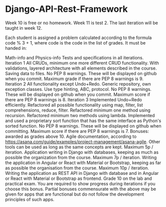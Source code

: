 # Django-API-Rest-Framework

Week 10 is free or no homework. Week 11 is test 2. The last iteration will be taught in week 12.

Each student is assigned a problem calculated according to the formula code % 3 + 1, where code is the code in the list of grades. It must be handed in:

Math-info and Physics-info
Tests and specifications in all iterations.
Iteration 1
All CRUDs, minimum one more different CRUD functionality. With validations, layered architecture with all elements described in the course. Saving data to files.
No PEP 8 warnings. These will be displayed on github when you commit. Maximum grade if there are PEP 8 warnings is 9.
Iteration 2
All functionality except Undo+Redo.
Generic repository, own exception classes.
Use type hinting, ABC, protocol.
No PEP 8 warnings. These will be displayed on github when you commit. Maximum score if there are PEP 8 warnings is 8.
Iteration 3
Implemented Undo+Redo efficiently.
Refactored all possible functionality using map, filter, list comprehensions, reduce, filter.
Refactored minimum one method using recursion.
Refactored minimum two methods using lambda.
Implemented and used a proprietary sort function that has the same interface as Python's sorted function.
No PEP 8 warnings. These will be displayed on github when committing. Maximum score if there are PEP 8 warnings is 7.
Bonuses: awarded as grades above 10.
Agile documentation, according to https://asana.com/guide/examples/project-management/asana-agile. Other tools can be used as long as the same concepts are kept. Maximum 5p / iteration.
Application writing in Django with databases, keeping as much as possible the organization from the course. Maximum 7p / iteration.
Writing the application in Angular or React with Material or Bootstrap, keeping as far as possible the organisation from the course. Maximum 10p / iteration.
Writing the application as REST API in Django with database and in Angular or React with Material or Bootstrap as frontend. Grade 10 on the lab and practical exam. You are required to show progress during iterations if you choose this bonus. Partial bonuses commensurate with the above may be given for apps that are functional but do not follow the development principles of such apps.


